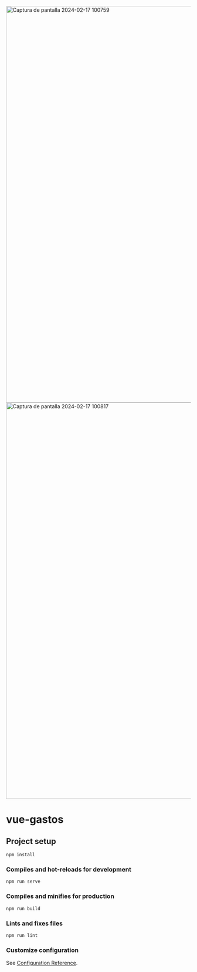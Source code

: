 
<img width="1080" alt="Captura de pantalla 2024-02-17 100759" src="https://github.com/PaolaRoMa/Vue_Notas/assets/92270132/62a6d3ec-876c-4ba2-8b10-a086857118a6">
<img width="1080" alt="Captura de pantalla 2024-02-17 100817" src="https://github.com/PaolaRoMa/Vue_Notas/assets/92270132/f9931b30-5a54-4415-b9a3-a3d3b4005bf9">


# vue-gastos

## Project setup
```
npm install
```

### Compiles and hot-reloads for development
```
npm run serve
```

### Compiles and minifies for production
```
npm run build
```

### Lints and fixes files
```
npm run lint
```

### Customize configuration
See [Configuration Reference](https://cli.vuejs.org/config/).
